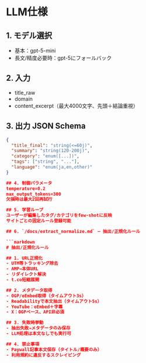 # LLM仕様

## 1. モデル選択
- 基本：gpt-5-mini
- 長文/精度必要時：gpt-5にフォールバック

## 2. 入力
- title_raw
- domain
- content_excerpt（最大4000文字、先頭＋結論重視）

## 3. 出力 JSON Schema
```json
{
  "title_final": "string(<=60j)",
  "summary": "string(120-200j)",
  "category": "enum([...])",
  "tags": ["string", "..."],
  "language": "enum(ja,en,other)"
}

## 4. 制御パラメータ
temperature=0.2
max_output_tokens=300
欠損時は最大2回再試行

## 5. 学習ループ
ユーザーが編集したタグ/カテゴリをfew-shotに反映
サイトごとの固定ルール登録可能

## 6. `/docs/extract_normalize.md` — 抽出/正規化ルール

```markdown
# 抽出/正規化ルール

## 1. URL正規化
- UTM等トラッキング除去
- AMP→本体URL
- リダイレクト解決
- t.co短縮展開

## 2. メタデータ取得
- OGP/oEmbed取得（タイムアウト3s）
- Readabilityで本文抽出（タイムアウト5s）
- YouTube：oEmbed＋字幕
- X：OGPベース、API非必須

## 3. 失敗時挙動
- 抽出失敗→メタデータのみ保存
- LLM処理は本文なしでも実行可

## 4. 禁止事項
- Paywall記事本文保存（タイトル/概要のみ）
- 利用規約に違反するスクレイピング
